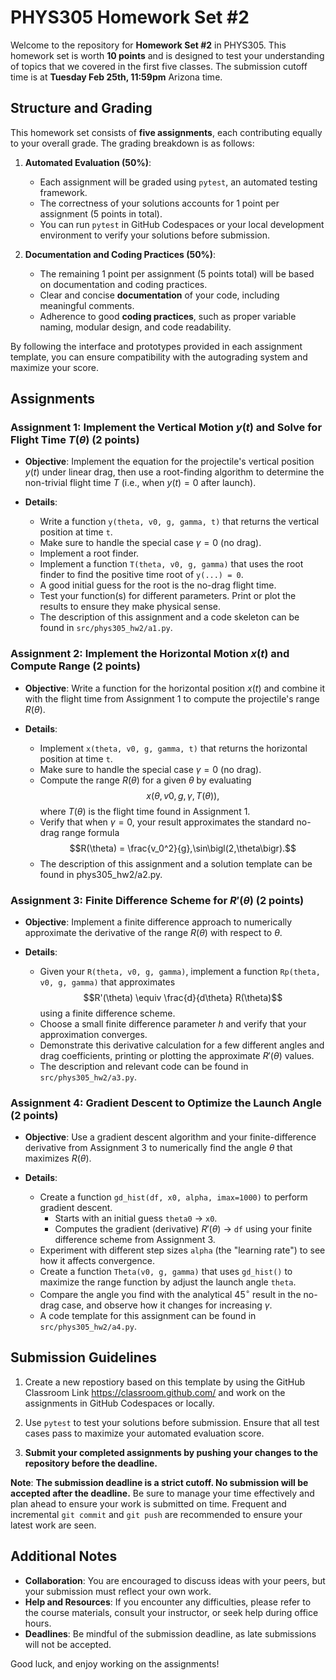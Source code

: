 # PHYS305 Homework Set #2

Welcome to the repository for **Homework Set #2** in PHYS305.
This homework set is worth **10 points** and is designed to test your
understanding of topics that we covered in the first five classes.
The submission cutoff time is at **Tuesday Feb 25th, 11:59pm** Arizona
time.


## Structure and Grading

This homework set consists of **five assignments**, each contributing
equally to your overall grade.
The grading breakdown is as follows:

1. **Automated Evaluation (50%)**:
   * Each assignment will be graded using `pytest`, an automated
     testing framework.
   * The correctness of your solutions accounts for 1 point per
     assignment (5 points in total).
   * You can run `pytest` in GitHub Codespaces or your local
     development environment to verify your solutions before
     submission.

2. **Documentation and Coding Practices (50%)**:
   * The remaining 1 point per assignment (5 points total) will be
     based on documentation and coding practices.
   * Clear and concise **documentation** of your code, including
     meaningful comments.
   * Adherence to good **coding practices**, such as proper variable
     naming, modular design, and code readability.

By following the interface and prototypes provided in each assignment
template, you can ensure compatibility with the autograding system and
maximize your score.


## Assignments

### **Assignment 1**: Implement the Vertical Motion $y(t)$ and Solve for Flight Time $T(\theta)$ (2 points)

* **Objective**:
  Implement the equation for the projectile's vertical position $y(t)$
  under linear drag, then use a root-finding algorithm to determine
  the non-trivial flight time $T$ (i.e., when $y(t) = 0$ after
  launch).

* **Details**:
  * Write a function `y(theta, v0, g, gamma, t)` that returns the
    vertical position at time `t`.
  * Make sure to handle the special case $\gamma = 0$ (no drag).
  * Implement a root finder.
  * Implement a function `T(theta, v0, g, gamma)` that uses the root
    finder to find the positive time root of `y(...) = 0`.
  * A good initial guess for the root is the no-drag flight time.
  * Test your function(s) for different parameters.
    Print or plot the results to ensure they make physical sense.
  * The description of this assignment and a code skeleton can be
    found in `src/phys305_hw2/a1.py`.

### **Assignment 2**: Implement the Horizontal Motion $x(t)$ and Compute Range (2 points)

* **Objective**:
  Write a function for the horizontal position $x(t)$ and combine it
  with the flight time from Assignment 1 to compute the projectile's
  range $R(\theta)$.

* **Details**:
  * Implement `x(theta, v0, g, gamma, t)` that returns the horizontal
    position at time `t`.
  * Make sure to handle the special case $\gamma = 0$ (no drag).
  * Compute the range $R(\theta)$ for a given $\theta$ by evaluating
    $$x\bigl(\theta, v0, g, \gamma, T(\theta)\bigr),$$
    where $T(\theta)$ is the flight time found in Assignment 1.
  * Verify that when $\gamma = 0$, your result approximates the
    standard no-drag range formula
    $$R(\theta) = \frac{v_0^2}{g},\sin\bigl(2,\theta\bigr).$$
  * The description of this assignment and a solution template can be
    found in phys305_hw2/a2.py.

### **Assignment 3**: Finite Difference Scheme for $R'(\theta)$ (2 points)

* **Objective**:
  Implement a finite difference approach to numerically approximate
  the derivative of the range $R(\theta)$ with respect to $\theta$.

* **Details**:
  * Given your `R(theta, v0, g, gamma)`, implement a function
    `Rp(theta, v0, g, gamma)` that approximates
    $$R'(\theta) \equiv \frac{d}{d\theta} R(\theta)$$
    using a finite difference scheme.
  * Choose a small finite difference parameter $h$ and verify that
    your approximation converges.
  * Demonstrate this derivative calculation for a few different angles
    and drag coefficients, printing or plotting the approximate
    $R'(\theta)$ values.
  * The description and relevant code can be found in
    `src/phys305_hw2/a3.py`.

### **Assignment 4**: Gradient Descent to Optimize the Launch Angle (2 points)

* **Objective**:
  Use a gradient descent algorithm and your finite-difference
  derivative from Assignment 3 to numerically find the angle $\theta$
  that maximizes $R(\theta)$.

* **Details**:
  * Create a function `gd_hist(df, x0, alpha, imax=1000)` to perform
    gradient descent.
    * Starts with an initial guess `theta0` -> `x0`.
    * Computes the gradient (derivative) $R'(\theta)$ -> `df` using
      your finite difference scheme from Assignment 3.
  * Experiment with different step sizes `alpha` (the "learning rate")
    to see how it affects convergence.
  * Create a function `Theta(v0, g, gamma)` that uses `gd_hist()` to
    maximize the range function by adjust the launch angle `theta`.
  * Compare the angle you find with the analytical $45^\circ$ result
    in the no-drag case, and observe how it changes for increasing
    $\gamma$.
  * A code template for this assignment can be found in
    `src/phys305_hw2/a4.py`.


## Submission Guidelines

1. Create a new repostiory based on this template by using the GitHub
   Classroom Link https://classroom.github.com/ and work on the
   assignments in GitHub Codespaces or locally.

2. Use `pytest` to test your solutions before submission.
   Ensure that all test cases pass to maximize your automated
   evaluation score.

3. **Submit your completed assignments by pushing your changes to the
   repository before the deadline.**

**Note**:
**The submission deadline is a strict cutoff.
No submission will be accepted after the deadline.**
Be sure to manage your time effectively and plan ahead to ensure your
work is submitted on time.
Frequent and incremental `git commit` and `git push` are recommended
to ensure your latest work are seen.


## Additional Notes

* **Collaboration**:
  You are encouraged to discuss ideas with your peers, but your
  submission must reflect your own work.
* **Help and Resources**:
  If you encounter any difficulties, please refer to the course
  materials, consult your instructor, or seek help during office
  hours.
* **Deadlines**:
  Be mindful of the submission deadline, as late submissions will not
  be accepted.

Good luck, and enjoy working on the assignments!
